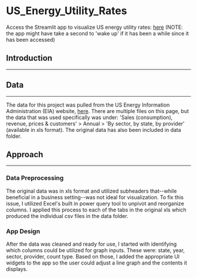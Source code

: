 # US_Energy_Utility_Rates
Access the Streamlit app to visualize US energy utility rates: [here](https://jherrick1-us-energy-utility-rates-main-n1g8y9.streamlit.app/)
(NOTE: the app might have take a second to 'wake up' if it has been a while since it has been accessed)

## Introduction
---


## Data
---
The data for this project was pulled from the US Energy Information Administration (EIA) website, [here](https://www.eia.gov/electricity/data.php#sales).
There are multiple files on this page, but the data that was used specifically was under: 'Sales (consumption), revenue, prices & customers' > Annual > 'By sector, by state, by provider' (available in xls format).
The original data has also been included in data folder.


## Approach
---
### Data Preprocessing
The original data was in xls format and utilized subheaders that--while beneficial in a business setting--was not ideal for visualization. To fix this issue, I utilized Excel's built in power query tool to unpivot and reorganize columns. I applied this process to each of the tabs in the original xls which produced the individual csv files in the data folder.
### App Design
After the data was cleaned and ready for use, I started with identifying which columns could be utilized for graph inputs. These were: state, year, sector, provider, count type. Based on those, I added the appropriate UI widgets to the app so the user could adjust a line graph and the contents it displays.
